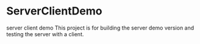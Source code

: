 ServerClientDemo
================
server client demo
This project is for building the server demo version 
                and testing the server with a client.

